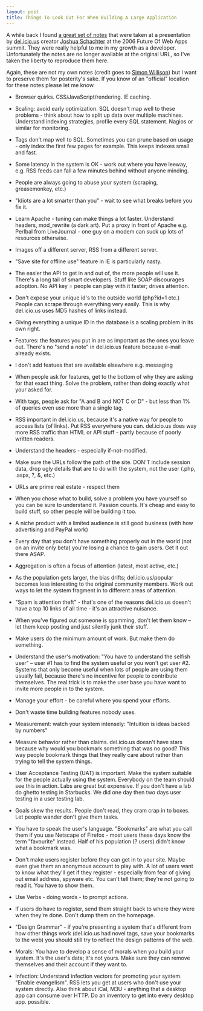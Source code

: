 ```yaml
---
layout: post
title: Things To Look Out For When Building A Large Application
---
```

<p>A while back I found <a href="http://simon.incutio.com/notes/2006/summit/schachter.txt">a great set of notes</a> that were taken at a presentation by <a href="https://delicious.com/">del.icio.us</a> creator <a href="https://twitter.com/joshu">Joshua Schachter</a> at the 2006 Future Of Web Apps summit.  They were really helpful to me in my growth as a developer.  Unfortunately the notes are no longer available at the original URL, so I've taken the liberty to reproduce them here.</p>

<p>Again, these are not my own notes (credit goes to <a href="https://twitter.com/simonw">Simon Willison</a>) but I want to preserve them for posterity's sake. If you know of an "official" location for these notes please let me know.</p>

<ul>
<li><p>Browser quirks. CSS/JavaScript/rendering. IE caching.</p></li>
<li><p>Scaling: avoid early optimization. SQL doesn't map well to these problems - think about how to split up data over multiple machines. Understand indexing strategies, profile every SQL statement. Nagios or similar for monitoring.</p></li>
<li><p>Tags don't map well to SQL. Sometimes you can prune based on usage - only index the first few pages for example. This keeps indexes small and fast.</p></li>
<li><p>Some latency in the system is OK - work out where you have leeway, e.g. RSS feeds can fall a few minutes behind without anyone minding.</p></li>
<li><p>People are always going to abuse your system (scraping, greasemonkey, etc.)</p></li>
<li><p>"Idiots are a lot smarter than you" - wait to see what breaks before you fix it.</p></li>
<li><p>Learn Apache - tuning can make things a lot faster. Understand headers, mod_rewrite (a dark art). Put a proxy in front of Apache e.g. Perlbal from LiveJournal - one guy on a modem can suck up lots of resources otherwise.</p></li>
<li><p>Images off a different server, RSS from a different server.</p></li>
<li><p>"Save site for offline use" feature in IE is particularly nasty.</p></li>
<li><p>The easier the API to get in and out of, the more people will use it. There's a long tail of smart developers. Stuff like SOAP discourages adoption. No API key = people can play with it faster; drives attention.</p></li>
<li><p>Don't expose your unique id's to the outside world (php?id=1 etc.) People can scrape through everything very easily. This is why del.icio.us uses MD5 hashes of links instead.</p></li>
<li><p>Giving everything a unique ID in the database is a scaling problem in its own right.</p></li>
<li><p>Features: the features you put in are as important as the ones you leave out. There's no "send a note" in del.icio.us feature because e-mail already exists.</p></li>
<li><p>I don't add featues that are available elsewhere e.g. messaging</p></li>
<li><p>When people ask for features, get to the bottom of why they are asking for that exact thing. Solve the problem, rather than doing exactly what your asked for.</p></li>
<li><p>With tags, people ask for "A and B and NOT C or D" - but less than 1% of queries even use more than a single tag.</p></li>
<li><p>RSS important in del.icio.us, because it's a native way for people to access lists (of links). Put RSS everywhere you can. del.icio.us does way more RSS traffic than HTML or API stuff - partly because of poorly written readers.</p></li>
<li><p>Understand the headers - especially if-not-modified.</p></li>
<li><p>Make sure the URLs follow the path of the site. DON'T include session data, drop ugly details that are to do with the system, not the user (.php, .aspx, ?, &, etc.)</p></li>
<li><p>URLs are prime real estate - respect them</p></li>
<li><p>When you chose what to build, solve a problem you have yourself so you can be sure to understand it. Passion counts. It's cheap and easy to build stuff, so other people will be building it too.</p></li>
<li><p>A niche product with a limited audience is still good business (with how advertising and PayPal work)</p></li>
<li><p>Every day that you don't have something properly out in the world (not on an invite only beta) you're losing a chance to gain users. Get it out there ASAP.</p></li>
<li><p>Aggregation is often a focus of attention (latest, most active, etc.)</p></li>
<li><p>As the population gets larger, the bias drifts; del.icio.us/popular becomes less interesting to the original community members. Work out ways to let the system fragment in to different areas of attention.</p></li>
<li><p>"Spam is attention theft" - that's one of the reasons del.icio.us doesn't have a top 10 links of all time - it's an attractive nuisance.</p></li>
<li><p>When you've figured out someone is spamming, don't let them know – let them keep posting and just silently junk their stuff.</p></li>
<li><p>Make users do the minimum amount of work. But make them do something.</p></li>
<li><p>Understand the user's motivation: "You have to understand the selfish user" – user #1 has to find the system useful or you won't get user #2. Systems that only become useful when lots of people are using them usually fail, because there's no incentive for people to contribute themselves. The real trick is to make the user base you have want to invite more people in to the system.</p></li>
<li><p>Manage your effort - be careful where you spend your efforts.</p></li>
<li><p>Don't waste time building features nobody uses.</p></li>
<li><p>Measurement: watch your system intensely: "Intuition is ideas backed by numbers"</p></li>
<li><p>Measure behavior rather than claims. del.icio.us doesn't have stars because why would you bookmark something that was no good? This way people bookmark things that they really care about rather than trying to tell the system things.</p></li>
<li><p>User Acceptance Testing (UAT) is important. Make the system suitable for the people actually using the system. Everybody on the team should see this in action. Labs are great but expensive. If you don't have a lab do ghetto testing in Starbucks. We did one day then two days user testing in a user testing lab.</p></li>
<li><p>Goals skew the results. People don't read, they cram crap in to boxes. Let people wander don't give them tasks.</p></li>
<li><p>You have to speak the user's language. "Bookmarks" are what you call them if you use Netscape of Firefox - most users these days know the term "favourite" instead. Half of his population (? users) didn't know what a bookmark was.</p></li>
<li><p>Don't make users register before they can get in to your site. Maybe even give them an anonymous account to play with. A lot of users want to know what they'll get if they register - especially from fear of giving out email address, spyware etc. You can't tell them; they're not going to read it. You have to show them.</p></li>
<li><p>Use Verbs - doing words - to prompt actions.</p></li>
<li><p>If users do have to register, send them straight back to where they were when they're done. Don't dump them on the homepage.</p></li>
<li><p>"Design Grammar" - if you're presenting a system that's different from how other things work (del.icio.us had novel tags, save your bookmarks to the web) you should still try to reflect the design patterns of the web.</p></li>
<li><p>Morals: You have to develop a sense of morals when you build your system. It's the user's data; it's not yours. Make sure they can remove themselves and their account if they want to.</p></li>
<li><p>Infection: Understand infection vectors for promoting your system. "Enable evangelism". RSS lets you get at users who don't use your system directly. Also think about iCal, M3U - anything that a desktop app can consume over HTTP. Do an inventory to get into every desktop app. possible.</p></li>
</ul>
